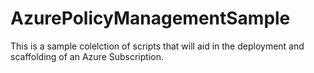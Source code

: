# AzurePolicyManagementSample

This is a sample colelction of scripts that will aid in the deployment and scaffolding of an Azure Subscription.